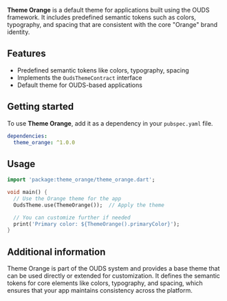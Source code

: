 **Theme Orange** is a default theme for applications built using the OUDS framework. It includes predefined semantic tokens such as colors, typography, and spacing that are consistent with the core "Orange" brand identity.

## Features

- Predefined semantic tokens like colors, typography, spacing
- Implements the `OudsThemeContract` interface
- Default theme for OUDS-based applications

## Getting started

To use **Theme Orange**, add it as a dependency in your `pubspec.yaml` file.

```yaml
dependencies:
  theme_orange: ^1.0.0
```

## Usage

```dart
import 'package:theme_orange/theme_orange.dart';

void main() {
  // Use the Orange theme for the app
  OudsTheme.use(ThemeOrange());  // Apply the theme

  // You can customize further if needed
  print('Primary color: ${ThemeOrange().primaryColor}');
}


```
## Additional information
Theme Orange is part of the OUDS system and provides a base theme that can be used directly or extended for customization. It defines the semantic tokens for core elements like colors, typography, and spacing, which ensures that your app maintains consistency across the platform.




